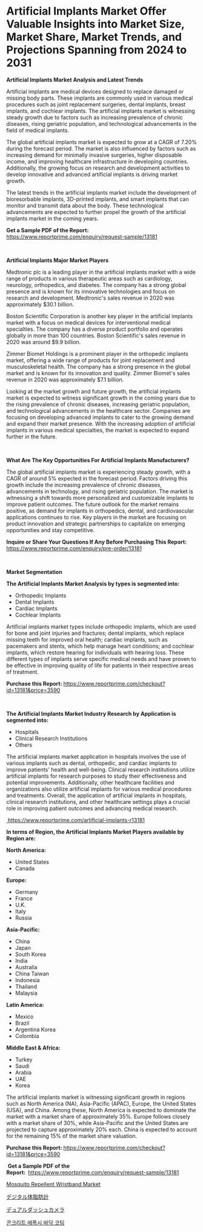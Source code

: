 <p><h1>Artificial Implants Market Offer Valuable Insights into Market Size, Market Share, Market Trends, and Projections Spanning from 2024 to 2031</h1></p><p><strong>Artificial Implants Market Analysis and Latest Trends</strong></p>
<p><p>Artificial implants are medical devices designed to replace damaged or missing body parts. These implants are commonly used in various medical procedures such as joint replacement surgeries, dental implants, breast implants, and cochlear implants. The artificial implants market is witnessing steady growth due to factors such as increasing prevalence of chronic diseases, rising geriatric population, and technological advancements in the field of medical implants.</p><p>The global artificial implants market is expected to grow at a CAGR of 7.20% during the forecast period. The market is also influenced by factors such as increasing demand for minimally invasive surgeries, higher disposable income, and improving healthcare infrastructure in developing countries. Additionally, the growing focus on research and development activities to develop innovative and advanced artificial implants is driving market growth.</p><p>The latest trends in the artificial implants market include the development of bioresorbable implants, 3D-printed implants, and smart implants that can monitor and transmit data about the body. These technological advancements are expected to further propel the growth of the artificial implants market in the coming years.</p></p>
<p><strong>Get a Sample PDF of the Report:&nbsp;</strong> <a href="https://www.reportprime.com/enquiry/request-sample/13181">https://www.reportprime.com/enquiry/request-sample/13181</a></p>
<p>&nbsp;</p>
<p><strong>Artificial Implants Major Market Players</strong></p>
<p><p>Medtronic plc is a leading player in the artificial implants market with a wide range of products in various therapeutic areas such as cardiology, neurology, orthopedics, and diabetes. The company has a strong global presence and is known for its innovative technologies and focus on research and development. Medtronic's sales revenue in 2020 was approximately $30.1 billion.</p><p>Boston Scientific Corporation is another key player in the artificial implants market with a focus on medical devices for interventional medical specialties. The company has a diverse product portfolio and operates globally in more than 100 countries. Boston Scientific's sales revenue in 2020 was around $9.9 billion.</p><p>Zimmer Biomet Holdings is a prominent player in the orthopedic implants market, offering a wide range of products for joint replacement and musculoskeletal health. The company has a strong presence in the global market and is known for its innovation and quality. Zimmer Biomet's sales revenue in 2020 was approximately $7.1 billion.</p><p>Looking at the market growth and future growth, the artificial implants market is expected to witness significant growth in the coming years due to the rising prevalence of chronic diseases, increasing geriatric population, and technological advancements in the healthcare sector. Companies are focusing on developing advanced implants to cater to the growing demand and expand their market presence. With the increasing adoption of artificial implants in various medical specialties, the market is expected to expand further in the future.</p></p>
<p>&nbsp;</p>
<p><strong>What Are The Key Opportunities For Artificial Implants Manufacturers?</strong></p>
<p><p>The global artificial implants market is experiencing steady growth, with a CAGR of around 5% expected in the forecast period. Factors driving this growth include the increasing prevalence of chronic diseases, advancements in technology, and rising geriatric population. The market is witnessing a shift towards more personalized and customizable implants to improve patient outcomes. The future outlook for the market remains positive, as demand for implants in orthopedics, dental, and cardiovascular applications continues to rise. Key players in the market are focusing on product innovation and strategic partnerships to capitalize on emerging opportunities and stay competitive.</p></p>
<p><strong>Inquire or Share Your Questions If Any Before Purchasing This Report:</strong> <a href="https://www.reportprime.com/enquiry/pre-order/13181">https://www.reportprime.com/enquiry/pre-order/13181</a></p>
<p>&nbsp;</p>
<p><strong>Market Segmentation</strong></p>
<p><strong>The Artificial Implants Market Analysis by types is segmented into:</strong></p>
<p><ul><li>Orthopedic Implants</li><li>Dental Implants</li><li>Cardiac Implants</li><li>Cochlear Implants</li></ul></p>
<p><p>Artificial implants market types include orthopedic implants, which are used for bone and joint injuries and fractures; dental implants, which replace missing teeth for improved oral health; cardiac implants, such as pacemakers and stents, which help manage heart conditions; and cochlear implants, which restore hearing for individuals with hearing loss. These different types of implants serve specific medical needs and have proven to be effective in improving quality of life for patients in their respective areas of treatment.</p></p>
<p><strong>Purchase this Report:&nbsp;</strong><a href="https://www.reportprime.com/checkout?id=13181&price=3590">https://www.reportprime.com/checkout?id=13181&price=3590</a></p>
<p>&nbsp;</p>
<p><strong>The Artificial Implants Market Industry Research by Application is segmented into:</strong></p>
<p><ul><li>Hospitals</li><li>Clinical Research Institutions</li><li>Others</li></ul></p>
<p><p>The artificial implants market application in hospitals involves the use of various implants such as dental, orthopedic, and cardiac implants to improve patients' health and well-being. Clinical research institutions utilize artificial implants for research purposes to study their effectiveness and potential improvements. Additionally, other healthcare facilities and organizations also utilize artificial implants for various medical procedures and treatments. Overall, the application of artificial implants in hospitals, clinical research institutions, and other healthcare settings plays a crucial role in improving patient outcomes and advancing medical research.</p></p>
<p><a href="https://www.reportprime.com/artificial-implants-r13181">&nbsp;https://www.reportprime.com/artificial-implants-r13181</a></p>
<p><strong>In terms of Region, the Artificial Implants Market Players available by Region are:</strong></p>
<p>
    <p> <strong> North America: </strong>
        <ul>
            <li>United States</li>
            <li>Canada</li>
        </ul>
        </p> 
    <p> <strong> Europe: </strong>
        <ul>
            <li>Germany</li>
            <li>France</li>
            <li>U.K.</li>
            <li>Italy</li>
            <li>Russia</li>
        </ul>
        </p> 
    <p> <strong> Asia-Pacific: </strong>
        <ul>
            <li>China</li>
            <li>Japan</li>
            <li>South Korea</li>
            <li>India</li>
            <li>Australia</li>
            <li>China Taiwan</li>
            <li>Indonesia</li>
            <li>Thailand</li>
            <li>Malaysia</li>
        </ul>
        </p> 
    <p> <strong> Latin America: </strong>
        <ul>
            <li>Mexico</li>
            <li>Brazil</li>
            <li>Argentina Korea</li>
            <li>Colombia</li>
        </ul>
        </p> 
    <p> <strong> Middle East & Africa: </strong>
        <ul>
            <li>Turkey</li>
            <li>Saudi</li>
            <li>Arabia</li>
            <li>UAE</li>
            <li>Korea</li>
        </ul>
    </p>
    </p>
<p><p>The artificial implants market is witnessing significant growth in regions such as North America (NA), Asia-Pacific (APAC), Europe, the United States (USA), and China. Among these, North America is expected to dominate the market with a market share of approximately 35%. Europe follows closely with a market share of 30%, while Asia-Pacific and the United States are projected to capture approximately 20% each. China is expected to account for the remaining 15% of the market share valuation.</p></p>
<p><strong>Purchase this Report: </strong><a href="https://www.reportprime.com/checkout?id=13181&price=3590">https://www.reportprime.com/checkout?id=13181&price=3590</a></p>
<p>&nbsp;<strong>Get a Sample PDF of the Report:&nbsp;&nbsp;</strong><a href="https://www.reportprime.com/enquiry/request-sample/13181">https://www.reportprime.com/enquiry/request-sample/13181</a></p>
<p><strong></strong></p>
<p><p><a href="https://issuu.com/reportprime-2/docs/mosquito-repellent-wristband-market-size-2030.pptx">Mosquito Repellent Wristband Market</a></p><p><a href="https://medium.com/@byroalenzuela76845/%E3%83%87%E3%82%B8%E3%82%BF%E3%83%AB%E3%83%9C%E3%83%87%E3%82%A3%E8%84%82%E8%82%AA%E8%A8%88%E5%B8%82%E5%A0%B4%E5%88%86%E6%9E%90-%E3%81%9D%E3%81%AEcagr-%E5%B8%82%E5%A0%B4%E3%82%BB%E3%82%B0%E3%83%A1%E3%83%B3%E3%83%86%E3%83%BC%E3%82%B7%E3%83%A7%E3%83%B3%E3%81%8A%E3%82%88%E3%81%B3%E3%82%B0%E3%83%AD%E3%83%BC%E3%83%90%E3%83%AB%E7%94%A3%E6%A5%AD%E6%A6%82%E8%A6%81-e1f797f886ab">デジタル体脂肪計</a></p><p><a href="https://medium.com/@oliveyew35/%E3%83%87%E3%83%A5%E3%82%A2%E3%83%AB%E3%83%80%E3%83%83%E3%82%B7%E3%83%A5%E3%82%AB%E3%83%A1%E3%83%A9%E5%B8%82%E5%A0%B4%E8%A6%8F%E6%A8%A1%E3%81%A8%E5%B8%82%E5%A0%B4%E5%8B%95%E5%90%91-%E5%AE%8C%E5%85%A8%E3%81%AA%E6%A5%AD%E7%95%8C%E6%A6%82%E8%A6%81-2024%E5%B9%B4%E3%81%8B%E3%82%892031%E5%B9%B4%E3%81%BE%E3%81%A7-3e00366aa48c">デュアルダッシュカメラ</a></p><p><a href="https://medium.com/@earnesteidenreichja/%EC%BD%98%ED%81%AC%EB%A6%AC%ED%8A%B8-%EC%97%90%ED%8F%AD%EC%8B%9C-%EB%B0%94%EB%8B%A5-%EC%BD%94%ED%8C%85-%EC%8B%9C%EC%9E%A5-%ED%86%B5%EC%B0%B0-%EC%8B%9C%EC%9E%A5-%EB%8F%99%ED%96%A5-%EC%84%B1%EC%9E%A5-2024%EB%85%84%EB%B6%80%ED%84%B0-2031%EB%85%84%EA%B9%8C%EC%A7%80%EC%9D%98-%EC%98%88%EC%B8%A1-42b795b08718">콘크리트 에폭시 바닥 코팅</a></p></p>